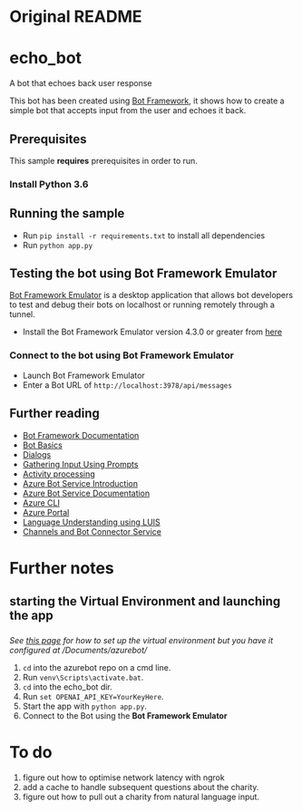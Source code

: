 # Original README

# echo_bot

A bot that echoes back user response

This bot has been created using [Bot Framework](https://dev.botframework.com), it shows how to create a simple bot that accepts input from the user and echoes it back.

## Prerequisites

This sample **requires** prerequisites in order to run.

### Install Python 3.6

## Running the sample
- Run `pip install -r requirements.txt` to install all dependencies
- Run `python app.py`


## Testing the bot using Bot Framework Emulator

[Bot Framework Emulator](https://github.com/microsoft/botframework-emulator) is a desktop application that allows bot developers to test and debug their bots on localhost or running remotely through a tunnel.

- Install the Bot Framework Emulator version 4.3.0 or greater from [here](https://github.com/Microsoft/BotFramework-Emulator/releases)

### Connect to the bot using Bot Framework Emulator

- Launch Bot Framework Emulator
- Enter a Bot URL of `http://localhost:3978/api/messages`


## Further reading

- [Bot Framework Documentation](https://docs.botframework.com)
- [Bot Basics](https://docs.microsoft.com/azure/bot-service/bot-builder-basics?view=azure-bot-service-4.0)
- [Dialogs](https://docs.microsoft.com/azure/bot-service/bot-builder-concept-dialog?view=azure-bot-service-4.0)
- [Gathering Input Using Prompts](https://docs.microsoft.com/azure/bot-service/bot-builder-prompts?view=azure-bot-service-4.0&tabs=csharp)
- [Activity processing](https://docs.microsoft.com/en-us/azure/bot-service/bot-builder-concept-activity-processing?view=azure-bot-service-4.0)
- [Azure Bot Service Introduction](https://docs.microsoft.com/azure/bot-service/bot-service-overview-introduction?view=azure-bot-service-4.0)
- [Azure Bot Service Documentation](https://docs.microsoft.com/azure/bot-service/?view=azure-bot-service-4.0)
- [Azure CLI](https://docs.microsoft.com/cli/azure/?view=azure-cli-latest)
- [Azure Portal](https://portal.azure.com)
- [Language Understanding using LUIS](https://docs.microsoft.com/azure/cognitive-services/luis/)
- [Channels and Bot Connector Service](https://docs.microsoft.com/azure/bot-service/bot-concepts?view=azure-bot-service-4.0)

# Further notes

## starting the Virtual Environment and launching the app

###
*See [this page](https://learn.microsoft.com/en-gb/azure/bot-service/bot-service-quickstart-create-bot?view=azure-bot-service-4.0&tabs=python%2Cvs#create-and-enable-a-virtual-environment) for how to set up the virtual environment but you have it configured at /Documents/azurebot/*

1. `cd` into the azurebot repo on a cmd line.
2. Run `venv\Scripts\activate.bat`.
3. `cd` into the echo_bot dir.
4. Run `set OPENAI_API_KEY=YourKeyHere`.
5. Start the app with `python app.py`.
6. Connect to the Bot using the **Bot Framework Emulator**

# To do
1. figure out how to optimise network latency with ngrok
2. add a cache to handle subsequent questions about the charity.
3. figure out how to pull out a charity from natural language input.
